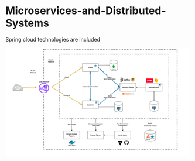 # Microservices-and-Distributed-Systems

Spring cloud technologies are included

![Diagram of the project](./diagram.png)